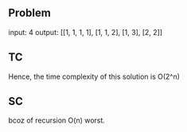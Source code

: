 ## Problem

input: 4
output: [[1, 1, 1, 1], [1, 1, 2], [1, 3], [2, 2]]

## TC

Hence, the time complexity of this solution is O(2^n)

## SC

bcoz of recursion O(n) worst.
